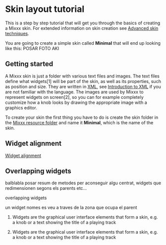 # Skin layout tutorial

This is a step by step tutorial that will get you through the basics of
creating a Mixxx skin. For extended information on skin creation see
[Advanced skin techniques](advanced_skin_techniques).

You are going to create a simple skin called **Minimal** that will end
up looking like this: POSAR FOTO AKI

## Getting started

A Mixxx skin is just a folder with various text files and images. The
text files define what widgets\[1\] will be part of the skin, as well as
its properties, such as position and size. They are written in
[XML](https://en.wikipedia.org/wiki/XML), see [Introduction to
XML](Introduction%20to%20XML) if you are not familiar with the language.
The images are used by Mixxx to represent widgets on screen\[2\], so you
can for example completely customize how a knob looks by drawing the
appropriate image with a graphics editor.

To create your skin the first thing you have to do is create the skin
folder in the [Mixxx resource folder](Mixxx-resource-folder.md) and
name it **Minimal**, which is the name of the skin.

## Widget alignment

[Widget alignment](/creating_skins/Widget-alignment.md)

## Overlapping widgets

balblabla posar resum de metodes per aconseguir algu centrat, widgets
que redimensionen segons els parents etc...

overlapping widgets

un widget nomes es veu a traves de la zona que ocupa el parent

1.  Widgets are the graphical user interface elements that form a skin,
    e.g. a knob or a text showing the title of a playing track

2.  Widgets are the graphical user interface elements that form a skin,
    e.g. a knob or a text showing the title of a playing track
